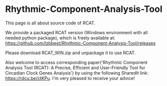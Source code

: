 # Rhythmic-Component-Analysis-Tool

This page is all about source code of RCAT.

We provide a packaged RCAT  version (Windows environment with all needed python package), which is freely available at:  
https://github.com/lzbbest/Rhythmic-Component-Analysis-Tool/releases 

Please download RCAT_WIN.zip and unpackage it to use RCAT.

Also welcome to access corresponding paper('Rhythmic Component Analysis Tool (RCAT): A Precise, Efficient and User-Friendly Tool for Circadian Clock Genes Analysis') by using the following SharedIt link: https://rdcu.be/ctKPu. I'm very pleased to receive your advice!
